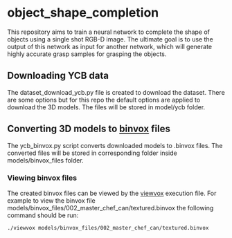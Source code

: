 # object_shape_completion
This repository aims to train a neural network to complete the shape of objects using a single shot RGB-D image. The ultimate goal is to use the output of this network as input for another network, which will generate highly accurate grasp samples for grasping the objects.

## Downloading YCB data
The dataset_download_ycb.py file is created to download the dataset.
There are some options but for this repo the default options are applied to download the 3D models.
The files will be stored in model/ycb folder.

## Converting 3D models to [binvox][def] files
The ycb_binvox.py script converts downloaded models to .binvox files.
The converted files will be stored in corresponding folder inside models/binvox_files folder.

### Viewing binvox files
The created binvox files can be viewed by the [viewvox][def2] execution file. 
For example to view the binvox file models/binvox_files/002_master_chef_can/textured.binvox the following command should be run:

`./viewvox models/binvox_files/002_master_chef_can/textured.binvox `

[def]: https://www.patrickmin.com/binvox/
[def2]: https://www.patrickmin.com/viewvox/
